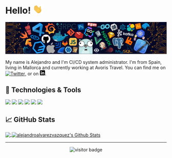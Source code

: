 # Hello! <img src="https://raw.githubusercontent.com/alejandroalvarezvazquez/alejandroalvarezvazquez/master/wave.gif" width="30px">

![](https://github.com/alejandroalvarezvazquez/alejandroalvarezvazquez/blob/master/header_.png)

My name is Alejandro and I'm CI/CD system administrator. I'm from Spain, living in Mallorca and currently working at Avoris Travel. You can find me on [![Twitter][1.2]][1], or on [![LinkedIn][3.2]][3].

## 🔧 Technologies & Tools

![](https://img.shields.io/badge/OS-MacOS-green?style=flat&logo=apple&logoColor=white&color=2bbc8a)
![](https://img.shields.io/badge/Code-Golang-informational?style=flat&logo=go&logoColor=white&color=2bbc8a)
![](https://img.shields.io/badge/Shell-Bash-informational?style=flat&logo=gnu-bash&logoColor=white&color=2bbc8a)
![](https://img.shields.io/badge/Tools-Docker-informational?style=flat&logo=docker&logoColor=white&color=2bbc8a)
![](https://img.shields.io/badge/Tools-Kubernetes-informational?style=flat&logo=kubernetes&logoColor=white&color=2bbc8a)
![](https://img.shields.io/badge/Tools-Red_Hat_OpenShift-informational?style=flat&logo=red-hat-open-shift&logoColor=white&color=2bbc8a)

## &#x1f4c8; GitHub Stats

<a href="https://github.com/alejandroalvarezvazquez/alejandroalvarezvazquez">
  <img align="center" src="https://github-readme-stats.vercel.app/api/top-langs/?username=alejandroalvarezvazquez&hide_langs_below=1&theme=default&line_height=27&layout=compact" />
</a>
<a href="https://github.com/alejandroalvarezvazquez/alejandroalvarezvazquez">
  <img align="center" src="https://github-readme-stats.vercel.app/api?username=alejandroalvarezvazquez&show_icons=true&count_private=true&include_all_commits=true&line_height=21" alt="alejandroalvarezvazquez's Github Stats" />
</a>

<hr>
  <p  align="center">
    <img src="https://visitor-badge.laobi.icu/badge?page_id=alejandroalvarezvazquez.alejandroalvarezvazquez" alt="visitor badge" /> 
  </>
</p>
<!-- links to social media icons -->

<!-- icons with padding -->

[1.1]: http://i.imgur.com/tXSoThF.png "twitter icon with padding"
[2.1]: http://i.imgur.com/0o48UoR.png "github icon with padding"

<!-- icons without padding -->

[1.2]: http://i.imgur.com/wWzX9uB.png "twitter icon without padding"
[2.2]: http://i.imgur.com/9I6NRUm.png "github icon without padding"
[3.2]: https://raw.githubusercontent.com/alejandroalvarezvazquez/alejandroalvarezvazquez/master/linkedin-3-16.png "LinkedIn icon without padding"

<!-- links to your social media accounts -->

[1]: https://twitter.com/jandroav
[2]: https://github.com/alejandroalvarezvazquez
[3]: https://www.linkedin.com/in/alejandro-alvarez-vazquez-43a83625/

<!-- Resources -->
<!-- Icons: https://simpleicons.org/ -->
<!-- GitHub Stats: https://github.com/anuraghazra/github-readme-stats -->
<!-- Emojis: https://emojipedia.org/emoji/ -->
<!-- HTML Emojis: https://www.fileformat.info/index.htm -->
<!-- Shields: https://shields.io/ -->
<!-- Awesome GitHub Profile README: https://github.com/abhisheknaiidu/awesome-github-profile-readme -->
